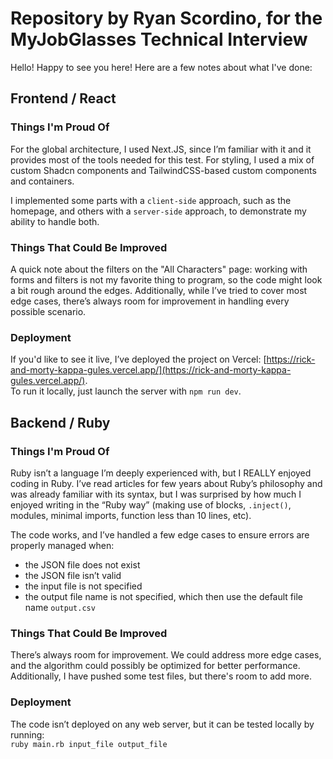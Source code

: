 # Repository by Ryan Scordino, for the MyJobGlasses Technical Interview  

Hello! Happy to see you here! Here are a few notes about what I've done:  

## Frontend / React  

### Things I'm Proud Of  

For the global architecture, I used Next.JS, since I’m familiar with it and it provides most of the tools needed for this test. For styling, I used a mix of custom Shadcn components and TailwindCSS-based custom components and containers.  

I implemented some parts with a `client-side` approach, such as the homepage, and others with a `server-side` approach, to demonstrate my ability to handle both.  

### Things That Could Be Improved  

A quick note about the filters on the "All Characters" page: working with forms and filters is not my favorite thing to program, so the code might look a bit rough around the edges. Additionally, while I’ve tried to cover most edge cases, there’s always room for improvement in handling every possible scenario.  

### Deployment  

If you'd like to see it live, I’ve deployed the project on Vercel: [https://rick-and-morty-kappa-gules.vercel.app/](https://rick-and-morty-kappa-gules.vercel.app/).  
To run it locally, just launch the server with `npm run dev`.  

## Backend / Ruby  

### Things I'm Proud Of  

Ruby isn’t a language I’m deeply experienced with, but I REALLY enjoyed coding in Ruby. I’ve read articles for few years about Ruby’s philosophy and was already familiar with its syntax, but I was surprised by how much I enjoyed writing in the “Ruby way” (making use of blocks, `.inject()`, modules, minimal imports, function less than 10 lines, etc).  

The code works, and I’ve handled a few edge cases to ensure errors are properly managed when:  
- the JSON file does not exist  
- the JSON file isn’t valid  
- the input file is not specified
- the output file name is not specified, which then use the default file name `output.csv` 

### Things That Could Be Improved  

There’s always room for improvement. We could address more edge cases, and the algorithm could possibly be optimized for better performance. Additionally, I have pushed some test files, but there's room to add more.  

### Deployment  

The code isn’t deployed on any web server, but it can be tested locally by running:  
`ruby main.rb input_file output_file`  
